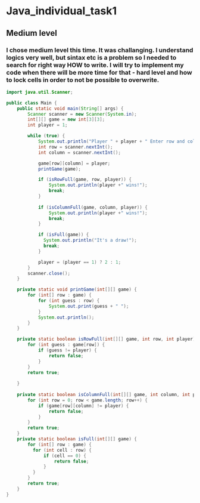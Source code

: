 # Java_individual_task1
## Medium level
### I chose medium level this time. It was challanging. I understand logics very well, but sintax etc is a problem so I needed to search for right way HOW to write. I will try to implement my code when there will be more time for that - hard level and how to lock cells in order to not be possible to overwrite.
```java
import java.util.Scanner;

public class Main {
    public static void main(String[] args) {
        Scanner scanner = new Scanner(System.in);
        int[][] game = new int[3][3]; 
        int player = 1;

        while (true) {
            System.out.println("Player " + player + " Enter row and column of your guess (0-2):");
            int row = scanner.nextInt();
            int column = scanner.nextInt();

            game[row][column] = player;
            printGame(game);

            if (isRowFull(game, row, player)) {
                System.out.println(player +" wins!");
                break;
            }
                
            if (isColumnFull(game, column, player)) {
                System.out.println(player +" wins!");
                break;
            }

            if (isFull(game)) {
              System.out.println("It's a draw!");
              break;
            }

            player = (player == 1) ? 2 : 1;
        }
        scanner.close();
    }

    private static void printGame(int[][] game) {
        for (int[] row : game) {
            for (int guess : row) {
                System.out.print(guess + " ");
            }
            System.out.println();
        }
    }

    private static boolean isRowFull(int[][] game, int row, int player) {
        for (int guess : game[row]) {
            if (guess != player) {
                return false;
            }
        }
        return true;
      
    }
        
    private static boolean isColumnFull(int[][] game, int column, int player) {
        for (int row = 0; row < game.length; row++) {
            if (game[row][column] != player) {
                return false;
            }
        }
        return true;
    }
    private static boolean isFull(int[][] game) {
        for (int[] row : game) {
          for (int cell : row) {
              if (cell == 0) {
                  return false;
              }
          }
        }
        return true;
    }
}
```
